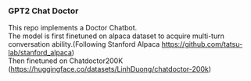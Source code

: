 ### GPT2 Chat Doctor<br>
This repo implements a Doctor Chatbot.<br>
The model is first finetuned on alpaca dataset to acquire multi-turn conversation ability.(Following Stanford Alpaca https://github.com/tatsu-lab/stanford_alpaca)<br>
Then finetuned on Chatdoctor200K (https://huggingface.co/datasets/LinhDuong/chatdoctor-200k)
